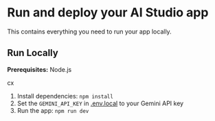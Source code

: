 # Run and deploy your AI Studio app

This contains everything you need to run your app locally.

## Run Locally

**Prerequisites:**  Node.js

cx
1. Install dependencies:
   `npm install`
2. Set the `GEMINI_API_KEY` in [.env.local](.env.local) to your Gemini API key
3. Run the app:
   `npm run dev`
